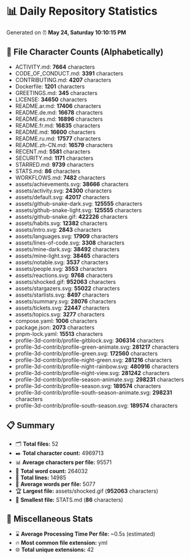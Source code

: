 # 📊 Daily Repository Statistics
Generated on ⏰ **May 24, Saturday 10:10:15 PM**

## 📂 File Character Counts (Alphabetically)
- ACTIVITY.md: **7664** characters
- CODE_OF_CONDUCT.md: **3391** characters
- CONTRIBUTING.md: **4207** characters
- Dockerfile: **1201** characters
- GREETINGS.md: **345** characters
- LICENSE: **34650** characters
- README.ar.md: **17406** characters
- README.de.md: **16678** characters
- README.es.md: **16896** characters
- README.fr.md: **16835** characters
- README.md: **16600** characters
- README.ru.md: **17577** characters
- README.zh-CN.md: **16579** characters
- RECENT.md: **5581** characters
- SECURITY.md: **1171** characters
- STARRED.md: **9739** characters
- STATS.md: **86** characters
- WORKFLOWS.md: **7482** characters
- assets/achievements.svg: **38666** characters
- assets/activity.svg: **24300** characters
- assets/default.svg: **42017** characters
- assets/github-snake-dark.svg: **125555** characters
- assets/github-snake-light.svg: **125555** characters
- assets/github-snake.gif: **422226** characters
- assets/habits.svg: **12382** characters
- assets/intro.svg: **2843** characters
- assets/languages.svg: **17909** characters
- assets/lines-of-code.svg: **3308** characters
- assets/mine-dark.svg: **38492** characters
- assets/mine-light.svg: **38465** characters
- assets/notable.svg: **3537** characters
- assets/people.svg: **3553** characters
- assets/reactions.svg: **9768** characters
- assets/shocked.gif: **952063** characters
- assets/stargazers.svg: **55022** characters
- assets/starlists.svg: **8497** characters
- assets/summary.svg: **28076** characters
- assets/tickets.svg: **22447** characters
- assets/topics.svg: **3277** characters
- compose.yaml: **1006** characters
- package.json: **2073** characters
- pnpm-lock.yaml: **15513** characters
- profile-3d-contrib/profile-gitblock.svg: **306314** characters
- profile-3d-contrib/profile-green-animate.svg: **281217** characters
- profile-3d-contrib/profile-green.svg: **172560** characters
- profile-3d-contrib/profile-night-green.svg: **281216** characters
- profile-3d-contrib/profile-night-rainbow.svg: **480916** characters
- profile-3d-contrib/profile-night-view.svg: **281242** characters
- profile-3d-contrib/profile-season-animate.svg: **298231** characters
- profile-3d-contrib/profile-season.svg: **189574** characters
- profile-3d-contrib/profile-south-season-animate.svg: **298231** characters
- profile-3d-contrib/profile-south-season.svg: **189574** characters

## 📋 Summary
- 🗂️ **Total files:** 52
- ✒️ **Total character count:** 4969713
- 📊 **Average characters per file:** 95571
- 📝 **Total word count:** 264032
- 🧾 **Total lines:** 14985
- 📐 **Average words per file:** 5077
- 🏆 **Largest file:** assets/shocked.gif (**952063** characters)
- 🥉 **Smallest file:** STATS.md (**86** characters)

## 🌟 Miscellaneous Stats
- ⌛ **Average Processing Time Per file:** ~0.5s (estimated)
- 🔥 **Most common file extension:** yml
- 🌐 **Total unique extensions:** 42
